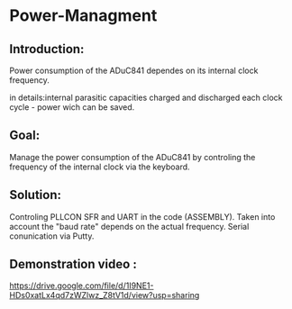 # Power-Managment

## Introduction: 

Power consumption of the ADuC841 dependes on its internal clock frequency.

in details:internal parasitic capacities charged and discharged each clock cycle - power  wich can be saved.

## Goal:

Manage the power consumption of the ADuC841 by controling the frequency of the internal clock via the keyboard.

## Solution:

Controling PLLCON SFR and UART in the code (ASSEMBLY).
Taken into account  the "baud rate" depends on the actual frequency. 
Serial conunication via Putty.


## Demonstration video :

https://drive.google.com/file/d/1I9NE1-HDs0xatLx4qd7zWZlwz_Z8tV1d/view?usp=sharing
 
